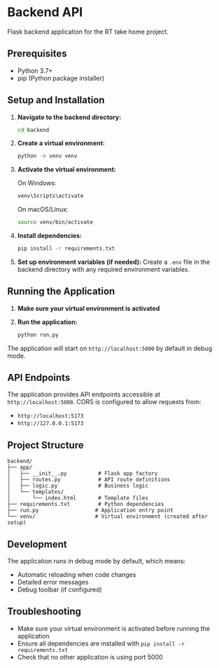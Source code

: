 # Backend API

Flask backend application for the RT take home project.

## Prerequisites

- Python 3.7+
- pip (Python package installer)

## Setup and Installation

1. **Navigate to the backend directory:**
   ```bash
   cd backend
   ```

2. **Create a virtual environment:**
   ```bash
   python -m venv venv
   ```

3. **Activate the virtual environment:**
   
   On Windows:
   ```bash
   venv\Scripts\activate
   ```
   
   On macOS/Linux:
   ```bash
   source venv/bin/activate
   ```

4. **Install dependencies:**
   ```bash
   pip install -r requirements.txt
   ```

5. **Set up environment variables (if needed):**
   Create a `.env` file in the backend directory with any required environment variables.

## Running the Application

1. **Make sure your virtual environment is activated**

2. **Run the application:**
   ```bash
   python run.py
   ```

The application will start on `http://localhost:5000` by default in debug mode.

## API Endpoints

The application provides API endpoints accessible at `http://localhost:5000`. CORS is configured to allow requests from:
- `http://localhost:5173`
- `http://127.0.0.1:5173`

## Project Structure

```
backend/
├── app/
│   ├── __init__.py          # Flask app factory
│   ├── routes.py            # API route definitions
│   ├── logic.py             # Business logic
│   └── templates/
│       └── index.html       # Template files
├── requirements.txt         # Python dependencies
├── run.py                  # Application entry point
└── venv/                   # Virtual environment (created after setup)
```

## Development

The application runs in debug mode by default, which means:
- Automatic reloading when code changes
- Detailed error messages
- Debug toolbar (if configured)

## Troubleshooting

- Make sure your virtual environment is activated before running the application
- Ensure all dependencies are installed with `pip install -r requirements.txt`
- Check that no other application is using port 5000